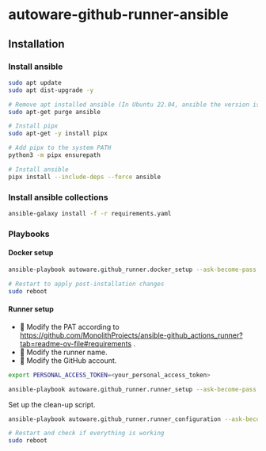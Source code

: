 # autoware-github-runner-ansible

## Installation

### Install ansible

```bash
sudo apt update
sudo apt dist-upgrade -y

# Remove apt installed ansible (In Ubuntu 22.04, ansible the version is old)
sudo apt-get purge ansible

# Install pipx
sudo apt-get -y install pipx

# Add pipx to the system PATH
python3 -m pipx ensurepath

# Install ansible
pipx install --include-deps --force ansible
```

### Install ansible collections

```bash
ansible-galaxy install -f -r requirements.yaml
```

### Playbooks

#### Docker setup

```bash
ansible-playbook autoware.github_runner.docker_setup --ask-become-pass

# Restart to apply post-installation changes
sudo reboot
```

#### Runner setup

- 🔴 Modify the PAT according to https://github.com/MonolithProjects/ansible-github_actions_runner?tab=readme-ov-file#requirements .
- 🔴 Modify the runner name.
- 🔴 Modify the GitHub account.

```bash
export PERSONAL_ACCESS_TOKEN=<your_personal_access_token>

ansible-playbook autoware.github_runner.runner_setup --ask-become-pass  --extra-vars "runner_name=ovh-runner-01 reinstall_runner=true github_account=xmfcx"
```

Set up the clean-up script.

```bash
ansible-playbook autoware.github_runner.runner_configuration --ask-become-pass

# Restart and check if everything is working
sudo reboot
```
